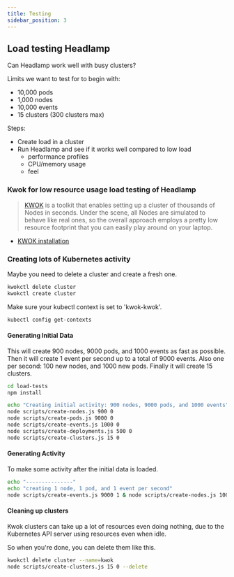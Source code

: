 ```yaml
---
title: Testing
sidebar_position: 3
---
```


## Load testing Headlamp

Can Headlamp work well with busy clusters?

Limits we want to test for to begin with:

- 10,000 pods
- 1,000 nodes
- 10,000 events
- 15 clusters (300 clusters max)

Steps:

- Create load in a cluster
- Run Headlamp and see if it works well compared to low load
  - performance profiles
  - CPU/memory usage
  - feel

### Kwok for low resource usage load testing of Headlamp

> [KWOK](https://github.com/kubernetes-sigs/kwok) is a toolkit that enables setting up a cluster of thousands of Nodes in seconds. Under the scene, all Nodes are simulated to behave like real ones, so the overall approach employs a pretty low resource footprint that you can easily play around on your laptop.

- [KWOK installation](https://kwok.sigs.k8s.io/docs/user/installation/)

### Creating lots of Kubernetes activity

Maybe you need to delete a cluster and create a fresh one.

```bash
kwokctl delete cluster
kwokctl create cluster
```

Make sure your kubectl context is set to 'kwok-kwok'.

```bash
kubectl config get-contexts
```

#### Generating Initial Data

This will create 900 nodes, 9000 pods, and 1000 events as fast as possible. Then it will create 1 event per second up to a total of 9000 events. Also one per second: 100 new nodes, and 1000 new pods. Finally it will create 15 clusters.

```bash
cd load-tests
npm install

echo "Creating initial activity: 900 nodes, 9000 pods, and 1000 events"
node scripts/create-nodes.js 900 0
node scripts/create-pods.js 9000 0
node scripts/create-events.js 1000 0
node scripts/create-deployments.js 500 0
node scripts/create-clusters.js 15 0
```

#### Generating Activity

To make some activity after the initial data is loaded.

```bash
echo "---------------"
echo "creating 1 node, 1 pod, and 1 event per second"
node scripts/create-events.js 9000 1 & node scripts/create-nodes.js 100 1 & node scripts/create-pods.js 1000 1 &
```

#### Cleaning up clusters

Kwok clusters can take up a lot of resources even doing nothing,
due to the Kubernetes API server using resources even when idle.

So when you're done, you can delete them like this.

```bash
kwokctl delete cluster --name=kwok
node scripts/create-clusters.js 15 0 --delete
```
